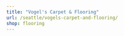 ```yaml
---
title: "Vogel's Carpet & Flooring"
url: /seattle/vogels-carpet-and-flooring/
shop: flooring
---
```

